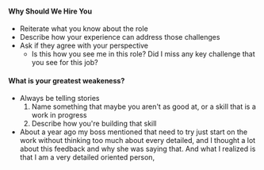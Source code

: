 #### Why Should We Hire You
- Reiterate what you know about the role
- Describe how your experience can address those challenges
- Ask if they agree with your perspective
	- Is this how you see me in this role? Did I miss any key challenge that you see for this job?
#### What is your greatest weakeness?
- Always be telling stories
	1. Name something that maybe you aren't as good at, or a skill that is a work in progress
	2. Describe how you're building that skill
- About a year ago my boss mentioned that need to try just start on the work without thinking too much about every detailed, and I thought a lot about this feedback and why she was saying that. And what I realized is that I am a very detailed oriented person, 
<!--stackedit_data:
eyJoaXN0b3J5IjpbLTc1NjI1NzQ3MV19
-->